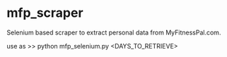 mfp_scraper
===========

Selenium based scraper to extract personal data from MyFitnessPal.com.

use as >> python mfp_selenium.py <USERNAME> <PASSWORD> <DAYS_TO_RETRIEVE>
